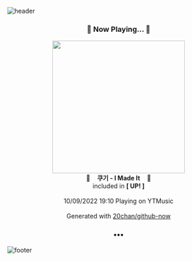 ![header](https://capsule-render.vercel.app/api?type=wave&height=170&section=header&text=Hi.%20I'm%20SHIFT&fontColor=090707&fontAlignX=45&fontAlignY=65&fontSize=100)

<h3 align="center">🎵 Now Playing... 🎵</h3>
<p align="center">
  <a href="https://music.youtube.com/watch?v=pjzQ4W1aIVo">
    <img width="300" src="https://lh3.googleusercontent.com/nBkViq8Y3aH2ub97H4rgkXe7k2UQrmmrieTbNHQoV_yUga-uKEsq_ktTVj1d-1Zjwo5JlNycZJeP240">
  </a>
  <br>
  🎵&nbsp&nbsp&nbsp <b>쿠기 - I Made It</b> &nbsp&nbsp&nbsp🎵
  <br>
  included in <b>[ UP! ]</b>
  
  <br />
  <br />
  10/09/2022 19:10 Playing on YTMusic
  <br />
  <br />
  Generated with <a href="https://github.com/20chan/github-now">20chan/github-now</a>
</p>

<h3 align="center">•••</h3>

![footer](https://capsule-render.vercel.app/api?type=wave&height=150&section=footer)
